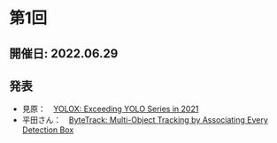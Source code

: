 # 第1回
## 開催日: 2022.06.29
## 発表
- 見原：　[YOLOX: Exceeding YOLO Series in 2021](https://github.com/aifield/CV_News/issues/2)
- 平田さん：　[ByteTrack: Multi-Object Tracking by Associating Every Detection Box](https://github.com/aifield/CV_News/issues/1)
